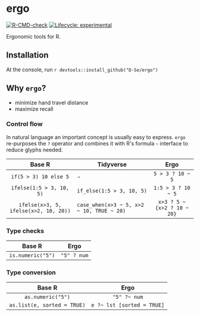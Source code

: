 
# ergo

<!-- badges: start -->
[![R-CMD-check](https://github.com/D-Se/ergo/workflows/R-CMD-check/badge.svg)](https://github.com/D-Se/ergo/actions)
[![Lifecycle: experimental](https://img.shields.io/badge/lifecycle-experimental-orange.svg)](https://lifecycle.r-lib.org/articles/stages.html#experimental)
<!-- badges: end -->

Ergonomic tools for R.

## Installation
At the console, run `r devtools::install_github("D-Se/ergo")`

## Why `ergo`?

- minimize hand travel distance
- maximize recall

### Control flow
In natural language an important concept is usually easy to express. `ergo` re-purposes the `?` operator and combines it with R's formula `~` interface to reduce glyphs needed.

|                   Base R                  | Tidyverse                                     |             **Ergo**            |
|:-----------------------------------------:|-----------------------------------------------|:-------------------------------:|
|           `if(5 > 3) 10 else 5`           | -                                             |         `5 > 3 ? 10 ~ 5`        |
|          `ifelse(1:5 > 3, 10, 5)`         | `if_else(1:5 > 3, 10, 5)`                     |        `1:5 > 3 ? 10 ~ 5`       |
| `ifelse(x>3, 5, ifelse(x>2, 10, 20))` | `case_when(x>3 ~ 5, x>2 ~ 10, TRUE ~ 20)` | `x>3 ? 5 ~ {x>2 ? 10 ~ 20}` |

### Type checks

|            Base R           |          **Ergo**          |
|:---------------------------:|:--------------------------:|
|      `is.numeric("5")`      |        `"5" ? num`         |

### Type conversion

|            Base R           |          **Ergo**          |
|:---------------------------:|:--------------------------:|
|      `as.numeric("5")`      |        `"5" ?~ num`        |
| `as.list(e, sorted = TRUE)` | `e ?~ lst [sorted = TRUE]` |




